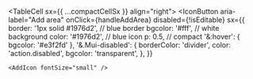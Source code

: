<TableCell sx={{ ...compactCellSx }} align="right">
  <IconButton
    aria-label="Add area"
    onClick={handleAddArea}
    disabled={!isEditable}
    sx={{
      border: '1px solid #1976d2',   // blue border
      bgcolor: '#fff',               // white background
      color: '#1976d2',              // blue icon
      p: 0.5,                        // compact
      '&:hover': { bgcolor: '#e3f2fd' },
      '&.Mui-disabled': {
        borderColor: 'divider',
        color: 'action.disabled',
        bgcolor: 'transparent',
      },
    }}
  >
    <AddIcon fontSize="small" />
  </IconButton>
</TableCell>

